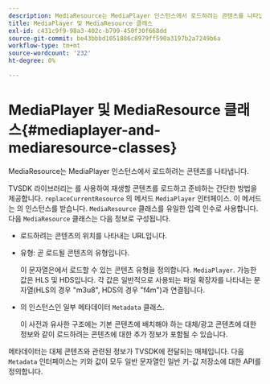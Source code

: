 ```yaml
---
description: MediaResource는 MediaPlayer 인스턴스에서 로드하려는 콘텐츠를 나타냅니다.
title: MediaPlayer 및 MediaResource 클래스
exl-id: c431c9f9-98a3-402c-b799-450f30f668dd
source-git-commit: be43bbbd1051886c8979ff590a3197b2a7249b6a
workflow-type: tm+mt
source-wordcount: '232'
ht-degree: 0%

---
```


# MediaPlayer 및 MediaResource 클래스{#mediaplayer-and-mediaresource-classes}

MediaResource는 MediaPlayer 인스턴스에서 로드하려는 콘텐츠를 나타냅니다.

<!--<a id="section_B09A012C97454AF58CE2269B800D8027"></a>-->

TVSDK 라이브러리는 를 사용하여 재생할 콘텐츠를 로드하고 준비하는 간단한 방법을 제공합니다. `replaceCurrentResource` 의 메서드 `MediaPlayer` 인터페이스. 이 메서드는 의 인스턴스를 받습니다. `MediaResource` 클래스를 유일한 입력 인수로 사용합니다. 다음 `MediaResource` 클래스는 다음 정보로 구성됩니다.

* 로드하려는 콘텐츠의 위치를 나타내는 URL입니다.
* 유형: 곧 로드될 콘텐츠의 유형입니다.

   이 문자열은에서 로드할 수 있는 콘텐츠 유형을 정의합니다. `MediaPlayer`. 가능한 값은 HLS 및 HDS입니다. 각 값은 일반적으로 사용되는 파일 확장자를 나타내는 문자열(HLS의 경우 &quot;m3u8&quot;, HDS의 경우 &quot;f4m&quot;)과 연결됩니다.
* 의 인스턴스인 일부 메타데이터 `Metadata` 클래스.

   이 사전과 유사한 구조에는 기본 콘텐츠에 배치해야 하는 대체/광고 콘텐츠에 대한 정보와 같이 로드하려는 콘텐츠에 대한 추가 정보가 포함될 수 있습니다.

메타데이터는 대체 콘텐츠와 관련된 정보가 TVSDK에 전달되는 매체입니다. 다음 `Metadata` 인터페이스는 키와 값이 모두 일반 문자열인 일반 키-값 저장소에 대한 API를 정의합니다.
